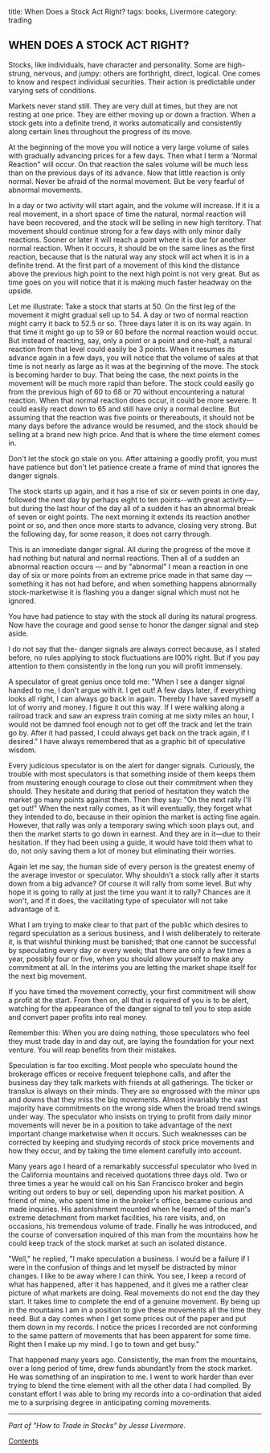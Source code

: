 title: When Does a Stock Act Right?
tags: books, Livermore
category: trading

## WHEN DOES A STOCK ACT RIGHT?

Stocks, like individuals, have character and personality. Some are high-strung, nervous, and jumpy: others are forthright, direct, logical. One comes to know and respect individual securities. Their action is predictable under varying sets of conditions.

Markets never stand still. They are very dull at times, but they are not resting at one price. They are either moving up or down a fraction. When a stock gets into a definite trend, it works automatically and consistently along certain lines throughout the progress of its move.

At the beginning of the move you will notice a very large volume of sales with gradually advancing prices for a few days. Then what I term a ‘Normal Reaction" will occur. On that reaction the sales volume will be much less than on the previous days of its advance. Now that little reaction is only normal. Never be afraid of the normal movement. But be very fearful of abnormal movements.

In a day or two activity will start again, and the volume will increase. If it is a real movement, in a short space of time the natural, normal reaction will have been recovered, and the stock will be selling in new high territory. That movement should continue strong for a few days with only minor daily  reactions. Sooner or later it will reach a point where it is due for another normal reaction. When it occurs, it should be on the same lines as the first reaction, because that is the natural way any stock will act when it is in a definite trend. At the first part of a movement of this kind the distance above the previous high point to the next high point is not very great. But as time goes on you will notice that it is making much faster headway on the upside.

Let me illustrate: Take a stock that starts at 50. On the first leg of the movement it might gradual sell up to 54. A day or two of normal reaction might carry it back to 52.5 or so. Three days later it is on its way again. In that time it might go up to 59 or 60 before the normal reaction would occur. But instead of reacting, say, only a point or a point and one-half, a natural reaction from that level could easily be 3 points. When it resumes its advance again in a few days, you will notice that the volume of sales at that time is not nearly as large as it was at the beginning of the move. The stock is becoming harder to buy. That being the case, the next points in the movement will be much more rapid than before. The stock could easily go from the previous high of 60 to 68 or 70 without encountering a natural reaction. When that normal reaction does occur, it could be more severe. It could easily react down to 65 and still have only a normal decline. But assuming that the reaction was five points or thereabouts, it should not be many days before the advance would be resumed, and the stock should be selling at a brand new high price. And that is where the time element comes in.

Don't let the stock go stale on you. After attaining a goodly profit, you must have patience but don't let patience create a frame of mind that ignores the danger signals.


The stock starts up again, and it has a rise of six or seven points in one day, followed the next day by perhaps eight to ten points--with great activity—but during the last hour of the day all of a sudden it has an abnormal break of seven or eight points. The next morning it extends its reaction another point or so, and then once more starts to advance, closing very strong. But the following day, for some reason, it does not carry through.

This is an immediate danger signal. All during the progress of the move it had nothing but natural and normal reactions. Then all of a sudden an abnormal reaction occurs — and by "abnormal" I mean a reaction in one day of six or more points from an extreme price made in that same day — something it has not had before, and when something happens abnormally stock-marketwise it is flashing you a danger signal which must not he ignored.

You have had patience to stay with the stock all during its natural progress. Now have the courage and good sense to honor the danger signal and step aside.

I do not say that the- danger signals are always correct because, as I stated before, no rules applying to stock fluctuations are l00% right. But if you pay attention to them consistently in the long run you will profit immensely.

A speculator of great genius once told me:
"When I see a danger signal handed to me, I don't argue with it. I get out! A few days later, if everything looks all right, I can always go back in again. Thereby I have saved myself a lot of worry and money. I figure it out this way. If I were walking along a railroad track and saw an express train coming at me sixty miles an hour, I would not be damned fool enough not to get off the track and let the train go by. After it had passed, I could always get back on the track again, if I desired." I have always remembered that as a graphic bit of speculative wisdom.

Every judicious speculator is on the alert for danger signals. Curiously, the trouble with most speculators is that something inside of them keeps them from mustering enough courage to close out their commitment when they should. They hesitate and during that period of hesitation they watch the market go many points against them. Then they say: "On the next rally I'll get out!" When the next rally comes, as it will eventually, they forget what they intended to do, because in their opinion the market is acting fine again. However, that rally was only a temporary swing which soon plays out, and then the market starts to go down in earnest. And they are in it—due to their hesitation. If they had been using a guide, it would have told them what to do, not only saving them a lot of money but eliminating their worries.

Again let me say, the human side of every person is the greatest enemy of the average investor or speculator. Why shouldn't a stock rally after it starts down from a big advance? Of course it will rally from some level. But why hope it is going to rally at just the time you want it to rally? Chances are it won't, and if it does, the vacillating type of speculator will not take advantage of it.

What I am trying to make clear to that part of the public which desires to regard speculation as a serious business, and I wish deliberately to reiterate it, is that wishful thinking must be banished; that one cannot be successful by speculating every day or every week; that there are only a few times a year, possibly four or five, when you should allow yourself to make any commitment at all. In the interims you are letting the market shape itself for the next big movement.

If you have timed the movement correctly, your first commitment will show a profit at the start. From then on, all that is required of you is to be alert, watching for the appearance of the danger signal to tell you to step aside and convert paper profits into real money.

Remember this: When you are doing nothing, those speculators who feel they must trade day in and day out, are laying the foundation for your next venture. You will reap benefits from their mistakes.

Speculation is far too exciting. Most people who speculate hound the brokerage offices or receive frequent telephone calls, and after the business day they talk markets with friends at all gatherings. The ticker or translux is always on their minds. They are so engrossed with the minor ups and downs that they miss the big movements. Almost invariably the vast majority have commitments on the wrong side when the broad trend swings under way. The speculator who insists on trying to profit from daily minor movements will never be in a position to take advantage of the next important change marketwise when it occurs.
Such weaknesses can be corrected by keeping and studying records of stock price movements and how they occur, and by taking the time element carefully into account.

Many years ago I heard of a remarkably successful speculator who lived in the California mountains and received quotations three days old. Two or three times a year he would call on his San Francisco broker and begin writing out orders to buy or sell, depending upon his market position. A friend of mine, who spent time in the broker's office, became curious and made inquiries. His astonishment mounted when he learned of the man's extreme detachment from market facilities, his rare visits, and, on occasions, his tremendous volume of trade. Finally he was introduced, and the course of conversation inquired of this man from the mountains how he could keep track of the stock market at such an isolated distance.

"Well," he replied, "I make speculation a business. I would be a failure if I were in the confusion of things and let myself be distracted by minor changes. I like to be away where I can think. You see, I keep a record of what has happened, after it has happened, and it gives me a rather clear picture of what markets are doing. Real movements do not end the day they start. It takes time to complete the end of a genuine movement. By being up in the mountains I am in a position to give these movements all the time they need. But a day comes when I get some prices out of the paper and put them down in my records. I notice the prices I recorded are not conforming to the same pattern of movements that has been apparent for some time. Right then I make up my mind. I go to town and get busy."

That happened many years ago. Consistently, the man from the mountains, over a long period of time, drew funds abundant1y from the stock market. He was something of an inspiration to me. I went to work harder than ever trying to blend the time element with all the other data I had compiled. By constant effort I was able to bring my records into a co-ordination that aided me to a surprising degree in anticipating coming movements.

--- 
*Part of "How to Trade in Stocks" by Jesse Livermore.* 

[Contents]({filename}How_to_trade_in_stocks.md) 

